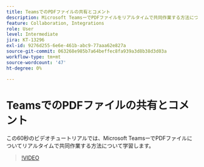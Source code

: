 ```yaml
---
title: TeamsでのPDFファイルの共有とコメント
description: Microsoft TeamsーでPDFファイルをリアルタイムで共同作業する方法について説明します
feature: Collaboration, Integrations
role: User
level: Intermediate
jira: KT-13296
exl-id: 9276d255-6e6e-461b-abc9-77aaa62e827a
source-git-commit: 063268e985b7a64beffec8fa939a3d8b38d3d03a
workflow-type: tm+mt
source-wordcount: '47'
ht-degree: 0%

---
```


# TeamsでのPDFファイルの共有とコメント

この60秒のビデオチュートリアルでは、Microsoft TeamsーでPDFファイルについてリアルタイムで共同作業する方法について学習します。

>[!VIDEO](https://video.tv.adobe.com/v/343048?quality=12&learn=on&hidetitle=true)
